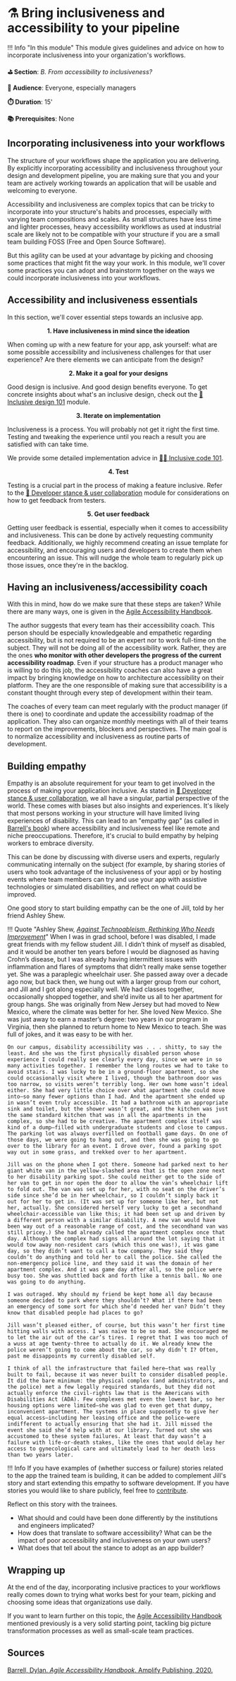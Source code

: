 # ⚗️ Bring inclusiveness and accessibility to your pipeline

!!! Info "In this module"
    This module gives guidelines and advice on how to incorporate inclusiveness into your organization's workflows.

**⛳️ Section**: *B. From accessibility to inclusiveness?*

**👥 Audience**: Everyone, especially managers

**⏱️ Duration**: 15'

**📚 Prerequisites**: None

## Incorporating inclusiveness into your workflows

The structure of your workflows shape the application you are delivering. By explicitly incorporating accessibility and inclusiveness throughout your  design and development pipeline, you are making sure that you and your team are actively working towards an application that will be usable and welcoming to everyone.

Accessibility and inclusiveness are complex topics that can be tricky to incorporate into your structure's habits and processes, especially with varying team compositions and scales. As small structures have less time and lighter processes, heavy accessibility workflows as used at industrial scale are likely not to be compatible with your structure if you are a small team building FOSS (Free and Open Source Software).

But this agility can be used at your advantage by picking and choosing some practices that might fit the way your work. In this module, we'll cover some practices you can adopt and brainstorm together on the ways we could incorporate inclusiveness into your workflows.

## Accessibility and inclusiveness essentials

In this section, we'll cover essential steps towards an inclusive app.

<p align="center"><strong>1. Have inclusiveness in mind since the ideation</strong></p>

When coming up with a new feature for your app, ask yourself: what are some possible accessibility and inclusiveness challenges for that user experience? Are there elements we can anticipate from the design?

<p align="center"><strong>2. Make it a goal for your designs</strong></p>

Good design is inclusive. And good design benefits everyone. To get concrete insights about what's an inclusive design, check out the [🎨 Inclusive design 101](C-IDE.md) module.

<p align="center"><strong>3. Iterate on implementation</strong></p>

Inclusiveness is a process. You will probably not get it right the first time. Testing and tweaking the experience until you reach a result you are satisfied with can take time.

We provide some detailed implementation advice in [👩‍💻 Inclusive code 101](D-ICO.md).

<p align="center"><strong>4. Test</strong></p>

Testing is a crucial part in the process of making a feature inclusive. Refer to the [🤺 Developer stance & user collaboration](B-DSU.md) module for considerations on how to get feedback from testers.

<p align="center"><strong>5. Get user feedback</strong></p>

Getting user feedback is essential, especially when it comes to accessibility and inclusiveness. This can be done by actively requesting community feedback. Additionally, we highly recommend creating an issue template for accessibility, and encouraging users and developers to create them when encountering an issue. This will nudge the whole team to regularly pick up those issues, once they're in the backlog.

## Having an inclusiveness/accessibility coach

With this in mind, how do we make sure that these steps are taken? While there are many ways, one is given in the [Agile Accessibility Handbook](https://accessibility.deque.com/agile-accessibility-handbook).

The author suggests that every team has their accessibility coach. This person should be especially knowledgeable and empathetic regarding accessibility, but is not required to be an expert nor to work full-time on the subject. They will not be doing all of the accessibility work. Rather, they are the ones **who monitor with other developers the progress of the current accessibility roadmap**. Even if your structure has a product manager who is willing to do this job, the accessibility coaches can also have a great impact by bringing knowledge on how to architecture accessibility on their platform. They are the one responsible of making sure that accessibility is a constant thought through every step of development within their team.

The coaches of every team can meet regularly with the product manager (if there is one) to coordinate and update the accessibility roadmap of the application. They also can organize monthly meetings with all of their teams to report on the improvements, blockers and perspectives. The main goal is to normalize accessibility and inclusiveness as routine parts of development.

## Building empathy

Empathy is an absolute requirement for your team to get involved in the process of making your application inclusive. As stated in [🤺 Developer stance & user collaboration](B-DSU.md), we all have a singular, partial perspective of the world. These comes with biases but also insights and experiences. It's likely that most persons working in your structure will have limited living experiences of disability. This can lead to an "empathy gap" (as called in [Barrell's book](https://accessibility.deque.com/agile-accessibility-handbook)) where accessibility and inclusiveness feel like remote and niche preoccupations. Therefore, it's crucial to build empathy by helping workers to embrace diversity.

This can be done by discussing with diverse users and experts, regularly communicating internally on the subject (for example, by sharing stories of users who took advantage of the inclusiveness of your app) or by hosting events where team members can try and use your app with assistive technologies or simulated disabilities, and reflect on what could be improved.

One good story to start building empathy can be the one of Jill, told by her friend Ashley Shew.

!!! Quote "Ashley Shew, *[Against Technoableism, Rethinking Who Needs Improvement](https://wwnorton.com/books/9781324036661)*"
    When I was in grad school, before I was disabled, I made great friends with my fellow student Jill. I didn’t think of myself as disabled, and it would be another ten years before I would be diagnosed as having Crohn’s disease, but I was already having intermittent issues with inflammation and flares of symptoms that didn’t really make sense together yet. She was a paraplegic wheelchair user. She passed away over a decade ago now, but back then, we hung out with a larger group from our cohort, and Jill and I got along especially well. We had classes together, occasionally shopped together, and she’d invite us all to her apartment for group hangs. She was originally from New Jersey but had moved to New Mexico, where the climate was better for her. She loved New Mexico. She was just away to earn a master’s degree: two years in our program in Virginia, then she planned to return home to New Mexico to teach. She was full of jokes, and it was easy to be with her.

    On our campus, disability accessibility was . . . shitty, to say the least. And she was the first physically disabled person whose experience I could really see clearly every day, since we were in so many activities together. I remember the long routes we had to take to avoid stairs. I was lucky to be in a ground-floor apartment, so she could occasionally visit where I lived, though the bathroom door was too narrow, so visits weren’t terribly long. Her own home wasn’t ideal either. She had very little choice over what apartment she could move into—so many fewer options than I had. And the apartment she ended up in wasn’t even truly accessible. It had a bathroom with an appropriate sink and toilet, but the shower wasn’t great, and the kitchen was just the same standard kitchen that was in all the apartments in the complex, so she had to be creative. The apartment complex itself was kind of a dump—filled with undergraduate students and close to campus. The parking lot was always overfilled on football game days. On one of those days, we were going to hang out, and then she was going to go over to the library for an event. I drove over, found a parking spot way out in some grass, and trekked over to her apartment.

    Jill was on the phone when I got there. Someone had parked next to her giant white van in the yellow-slashed area that is the open zone next to her disability parking spot. She could neither get to the side of her van to get in nor open the door to allow the van’s wheelchair lift to fold out. The van was set up for her, with no seat on the driver’s side since she’d be in her wheelchair, so I couldn’t simply back it out for her to get in. (It was set up for someone like her, but not her, actually. She considered herself very lucky to get a secondhand wheelchair-accessible van like this; it had been set up and driven by a different person with a similar disability. A new van would have been way out of a reasonable range of cost, and the secondhand van was still pricey.) She had already called the apartment complex once that day. Although the complex had signs all around the lot saying that it would tow away non-resident cars (which this one was!), it was game day, so they didn’t want to call a tow company. They said they couldn’t do anything and told her to call the police. She called the non-emergency police line, and they said it was the domain of her apartment complex. And it was game day after all, so the police were busy too. She was shuttled back and forth like a tennis ball. No one was going to do anything.

    I was outraged. Why should my friend be kept home all day because someone decided to park where they shouldn’t? What if there had been an emergency of some sort for which she’d needed her van? Didn’t they know that disabled people had places to go?

    Jill wasn’t pleased either, of course, but this wasn’t her first time hitting walls with access. I was naïve to be so mad. She encouraged me to let the air out of the car’s tires. I regret that I was too much of a wuss at age twenty-three to actually do it. We already knew the police weren’t going to come about the car, so why didn’t I? Often, past me disappoints my currently disabled self.

    I think of all the infrastructure that failed here—that was really built to fail, because it was never built to consider disabled people. It did the bare minimum: the physical complex (and administrators, and the police) met a few legally required standards, but they did not actually enforce the civil-rights law that is the Americans with Disabilities Act (ADA). Few complexes met even the lowest bar, so her housing options were limited—she was glad to even get that dumpy, inconvenient apartment. The systems in place supposedly to give her equal access—including her leasing office and the police—were indifferent to actually ensuring that she had it. Jill missed the event she said she’d help with at our library. Turned out she was accustomed to these system failures. At least that day wasn’t a failure with life-or-death stakes, like the ones that would delay her access to gynecological care and ultimately lead to her death less than two years later.

!!! Info
    If you have examples of (whether success or failure) stories related to the app the trained team is building, it can be added to complement Jill's story and start extending this empathy to software development. If you have stories you would like to share publicly, feel free to [contribute](https://github.com/alterity-git/building-inclusive-open-source-software).

Reflect on this story with the trainees.

- What should and could have been done differently by the institutions and engineers implicated?
- How does that translate to software accessibility? What can be the impact of poor accessibility and inclusiveness on your own users?
- What does that tell about the stance to adopt as an app builder?

## Wrapping up

At the end of the day, incorporating inclusive practices to your workflows really comes down to trying what works best for your team, picking and choosing some ideas that organizations use daily.

If you want to learn further on this topic, the [Agile Accessibility Handbook](https://accessibility.deque.com/agile-accessibility-handbook) mentioned previously is a very solid starting point, tackling big picture transformation processes as  well as small-scale team practices.

## Sources

[Barrell, Dylan. *Agile Accessibility Handbook*. Amplify Publishing, 2020.](https://accessibility.deque.com/agile-accessibility-handbook)
